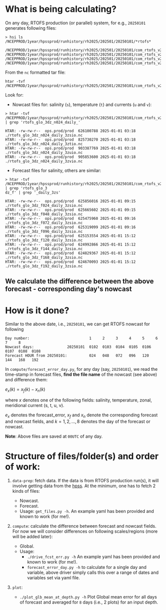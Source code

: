# What is being calculating?

On any day, RTOFS production (or parallel) system, 
for e.g., `20250101` generates following files:
```
> hsi ls /NCEPPROD/1year/hpssprod/runhistory/rh2025/202501/20250101/*rtofs*

/NCEPPROD/1year/hpssprod/runhistory/rh2025/202501/20250101/com_rtofs_v2.4_rtofs.20250101.grb2.tar
/NCEPPROD/1year/hpssprod/runhistory/rh2025/202501/20250101/com_rtofs_v2.4_rtofs.20250101.grb2.tar.idx
/NCEPPROD/1year/hpssprod/runhistory/rh2025/202501/20250101/com_rtofs_v2.4_rtofs.20250101.nc.tar
/NCEPPROD/1year/hpssprod/runhistory/rh2025/202501/20250101/com_rtofs_v2.4_rtofs.20250101.nc.tar.idx
```

From the `nc` formatted tar file:
```
htar -tvf /NCEPPROD/1year/hpssprod/runhistory/rh2025/202501/20250101/com_rtofs_v2.4_rtofs.20250101.nc.tar
```
Look for:
 - Nowcast files for: salinity (`s`), temperature (`t`) and currents (`u` and `v`):
```
> htar -tvf /NCEPPROD/1year/hpssprod/runhistory/rh2025/202501/20250101/com_rtofs_v2.4_rtofs.20250101.nc.tar | grep 'rtofs_glo_3dz_n024_daily_'

HTAR: -rw-rw-r--  ops.prod/prod  626100788 2025-01-01 03:18  ./rtofs_glo_3dz_n024_daily_3zsio.nc
HTAR: -rw-rw-r--  ops.prod/prod  825730270 2025-01-01 03:18  ./rtofs_glo_3dz_n024_daily_3ztio.nc
HTAR: -rw-rw-r--  ops.prod/prod  903387769 2025-01-01 03:18  ./rtofs_glo_3dz_n024_daily_3zuio.nc
HTAR: -rw-rw-r--  ops.prod/prod  905853600 2025-01-01 03:18  ./rtofs_glo_3dz_n024_daily_3zvio.nc
```

 - Forecast files for salinity, others are similar:
```
> htar -tvf /NCEPPROD/1year/hpssprod/runhistory/rh2025/202501/20250101/com_rtofs_v2.4_rtofs.20250101.nc.tar | grep 'rtofs_glo_3
dz_f' | grep '_daily_3zs'

HTAR: -rw-rw-r--  ops.prod/prod  625856016 2025-01-01 09:15  ./rtofs_glo_3dz_f024_daily_3zsio.nc
HTAR: -rw-rw-r--  ops.prod/prod  625665602 2025-01-01 09:15  ./rtofs_glo_3dz_f048_daily_3zsio.nc
HTAR: -rw-rw-r--  ops.prod/prod  625475960 2025-01-01 09:16  ./rtofs_glo_3dz_f072_daily_3zsio.nc
HTAR: -rw-rw-r--  ops.prod/prod  625319099 2025-01-01 09:16  ./rtofs_glo_3dz_f096_daily_3zsio.nc
HTAR: -rw-rw-r--  ops.prod/prod  625153554 2025-01-01 15:12  ./rtofs_glo_3dz_f120_daily_3zsio.nc
HTAR: -rw-rw-r--  ops.prod/prod  624992866 2025-01-01 15:12  ./rtofs_glo_3dz_f144_daily_3zsio.nc
HTAR: -rw-rw-r--  ops.prod/prod  624829367 2025-01-01 15:12  ./rtofs_glo_3dz_f168_daily_3zsio.nc
HTAR: -rw-rw-r--  ops.prod/prod  624670093 2025-01-01 15:12  ./rtofs_glo_3dz_f192_daily_3zsio.nc
```

## We calculate the difference between the above forecast - corresponding day's nowcast

# How is it done? 

Similar to the above date, i.e., `20250101`, we can get RTOFS nowcast for following
```
Day number:                           1     2     3     4     5     6     7     8
Nowcast days:               20250101  0102  0103  0104  0105  0106  0107  0108  0108
Forecast HOUR from 20250101:          024   048   072   096   120   144   168   192
```
In `compute/forecast_error_day.py`, for any day (say, `20250101`), we read the time-stamp in forecast files,
**find the file name** of the nowcast (see above) and difference them:

$e_x(k) = x_f(k) - x_n(k)$

where $x$ denotes one of the following fields: salinity, temperature, zonal, meridional current (s, t, u, v).

$e_x$ denotes the forecast_error, $x_f$ and $x_n$ denote the corresponding forecast and nowcast fields, 
and $k = 1, 2, ..., 8$ denotes the day of the forecast or nowcast. 

**Note**: Above files are saved at `00UTC` of any day.

# Structure of files/folder(s) and order of work:

1. `data-prep`: fetch data. 
    If the data is from RTOFS production run(s), it will involve getting data from the [hpss](https://docs.rdhpcs.noaa.gov/data/nescc_hpss.html#nescc-hpss-data-structure). At the minimum, one has to fetch 2 kinds of files:
    - Nowcast.
    - Forecast.
    - Usage: `get_files.py -h`. An example yaml has been provided and known to work (for me!).

2. `compute`: calculate the difference between forecast and nowcast fields.
    For now we will consider differences on following scales/regions (more will be added later):
    - Global.
    - Usage: 
      - `./drive_fcst_err.py -h` An example yaml has been provided and known to work (for me!).
      - `forecast_error_day.py -h` to calculate for a single day and variable, 
         above driver simply calls this over a range of dates and variables set via yaml file.

3. `plot`:
    - `./plot_glb_mean_at_depth.py -h` Plot Global mean error for all days of forecast and averaged for `8` days (i.e., 2 plots) for an input depth.
